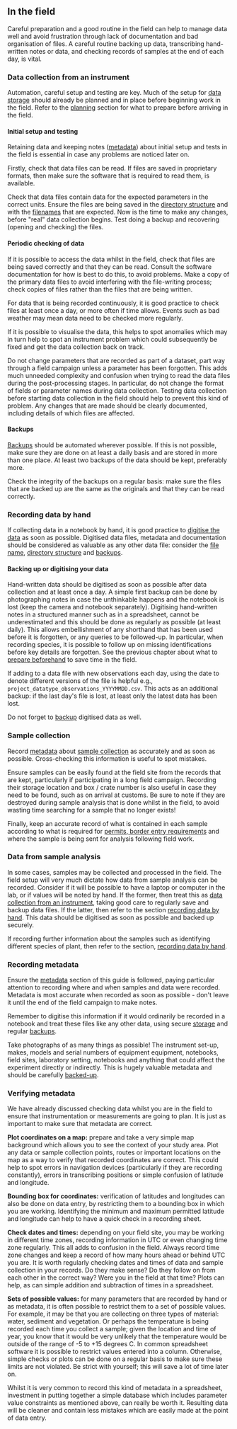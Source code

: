 
## In the field

Careful preparation and a good routine in the field can help to manage data well and avoid frustration through lack of documentation and bad organisation of files. A careful routine backing up data, transcribing hand-written notes or data, and checking records of samples at the end of each day, is vital. 

### Data collection from an instrument

Automation, careful setup and testing are key. Much of the setup for [data storage](#storing-data) should already be planned and in place before beginning work in the field. Refer to the [planning](#before-you-go) section for what to prepare before arriving in the field.

#### Initial setup and testing

Retaining data and keeping notes ([metadata](#metadata)) about initial setup and tests in the field is essential in case any problems are noticed later on.

Firstly, check that data files can be read. If files are saved in proprietary formats, then make sure the software that is required to read them, is available.

Check that data files contain data for the expected parameters in the correct units. Ensure the files are being saved in the [directory structure](#directory-structure) and with the [filenames](#file-and-directory-naming) that are expected. Now is the time to make any changes, before "real" data collection begins. Test doing a backup and recovering (opening and checking) the files. 

#### Periodic checking of data

If it is possible to access the data whilst in the field, check that files are being saved correctly and that they can be read. Consult the software documentation for how is best to do this, to avoid problems. Make a copy of the primary data files to avoid interfering with the file-writing process; check copies of files rather than the files that are being written.

For data that is being recorded continuously, it is good practice to check files at least once a day, or more often if time allows. Events such as bad weather may mean data need to be checked more regularly.

If it is possible to visualise the data, this helps to spot anomalies which may in turn help to spot an instrument problem which could subsequently be fixed and get the data collection back on track.

Do not change parameters that are recorded as part of a dataset, part way through a field campaign unless a parameter has been forgotten. This adds much unneeded complexity and confusion when trying to read the data files during the post-processing stages. In particular, do not change the format of fields or parameter names during data collection. Testing data collection before starting data collection in the field should help to prevent this kind of problem. Any changes that are made should be clearly documented, including details of which files are affected.

#### Backups

[Backups](#data-backup) should be automated wherever possible. If this is not possible, make sure they are done on at least a daily basis and are stored in more than one place. At least two backups of the data should be kept, preferably more.

Check the integrity of the backups on a regular basis: make sure the files that are backed up are the same as the originals and that they can be read correctly.

### Recording data by hand

If collecting data in a notebook by hand, it is good practice to [digitise the data](#data-backup-and-digitisation) as soon as possible. Digitised data files, metadata and documentation should be considered as valuable as any other data file: consider the [file name](#file-and-directory-naming), [directory structure](#directory-structure) and [backups](#data-backup).

#### Backing up or digitising your data

Hand-written data should be digitised as soon as possible after data collection and at least once a day. A simple first backup can be done by photographing notes in case the unthinkable happens and the notebook is lost (keep the camera and notebook separately). Digitising hand-written notes in a structured manner such as in a spreadsheet, cannot be underestimated and this should be done as regularly as possible (at least daily). This allows embellishment of any shorthand that has been used before it is forgotten, or any queries to be followed-up. In particular, when recording species, it is possible to follow up on missing identifications before key details are forgotten. See the previous chapter about what to [prepare beforehand](#preparing-for-recording-data-by-hand) to save time in the field.

If adding to a data file with new observations each day, using the date to denote different versions of the file is helpful e.g., ``project_datatype_observations_YYYYMMDD.csv``. This acts as an additional backup: if the last day's file is lost, at least only the latest data has been lost. 

Do not forget to [backup](#data-backup) digitised data as well.

### Sample collection

Record [metadata](#metadata) about [sample collection](#collecting-samples) as accurately and as soon as possible. Cross-checking this information is useful to spot mistakes.

Ensure samples can be easily found at the field site from the records that are kept, particularly if participating in a long field campaign. Recording their storage location and box / crate number is also useful in case they need to be found, such as on arrival at customs. Be sure to note if they are destroyed during sample analysis that is done whilst in the field, to avoid wasting time searching for a sample that no longer exists!

Finally, keep an accurate record of what is contained in each sample according to what is required for [permits, border entry requirements](#travel-and-customs) and where the sample is being sent for analysis following field work.

### Data from sample analysis

In some cases, samples may be collected and processed in the field. The field setup will very much dictate how data from sample analysis can be recorded. Consider if it will be possible to have a laptop or computer in the lab, or if values will be noted by hand. If the former, then treat this as [data collection from an instrument](#data-collection-from-an-instrument), taking good care to regularly save and backup data files. If the latter, then refer to the section [recording data by hand](#recording-data-by-hand). This data should be digitised as soon as possible and backed up securely.

If recording further information about the samples such as identifying different species of plant, then refer to the section, [recording data by hand](#recording-data-by-hand).

### Recording metadata

Ensure the [metadata](#metadata) section of this guide is followed, paying particular attention to recording where and when samples and data were recorded. Metadata is most accurate when recorded as soon as possible - don't leave it until the end of the field campaign to make notes.

Remember to digitise this information if it would ordinarily be recorded in a notebook and treat these files like any other data, using secure [storage](#storing-data) and regular [backups](#data-backup).

Take photographs of as many things as possible! The instrument set-up, makes, models and serial numbers of equipment equipment, notebooks, field sites, laboratory setting, notebooks and anything that could affect the experiment directly or indirectly. This is hugely valuable metadata and should be carefully [backed-up](#data-backup).

### Verifying metadata

We have already discussed checking data whilst you are in the field to ensure that instrumentation or measurements are going to plan. It is just as important to make sure that metadata are correct. 

**Plot coordinates on a map:** prepare and take a very simple map background which allows you to see the context of your study area. Plot any data or sample collection points, routes or important locations on the map as a way to verify that recorded coordinates are correct. This could help to spot errors in navigation devices (particularly if they are recording constantly), errors in transcribing positions or simple confusion of latitude and longitude. 

**Bounding box for coordinates:** verification of latitudes and longitudes can also be done on data entry, by restricting them to a bounding box in which you are working. Identifying the minimum and maximum permitted latitude and longitude can help to have a quick check in a recording sheet. 

**Check dates and times:** depending on your field site, you may be working in different time zones, recording information in UTC or even changing time zone regularly. This all adds to confusion in the field. Always record time zone changes and keep a record of how many hours ahead or behind UTC you are. It is worth regularly checking dates and times of data and sample collection in your records. Do they make sense? Do they follow on from each other in the correct way? Were you in the field at that time? Plots can help, as can simple addition and subtraction of times in a spreadsheet.

**Sets of possible values:** for many parameters that are recorded by hand or as metadata, it is often possible to restrict them to a set of possible values. For example, it may be that you are collecting on three types of material: water, sediment and vegetation. Or perhaps the temperature is being recorded each time you collect a sample; given the location and time of year, you know that it would be very unlikely that the temperature would be outside of the range of -5 to +15 degrees C. In common spreadsheet software it is possible to restrict values entered into a column. Otherwise, simple checks or plots can be done on a regular basis to make sure these limits are not violated. Be strict with yourself; this will save a lot of time later on.

Whilst it is very common to record this kind of metadata in a spreadsheet, investment in putting together a simple database which includes parameter value constraints as mentioned above, can really be worth it. Resulting data will be cleaner and contain less mistakes which are easily made at the point of data entry.

